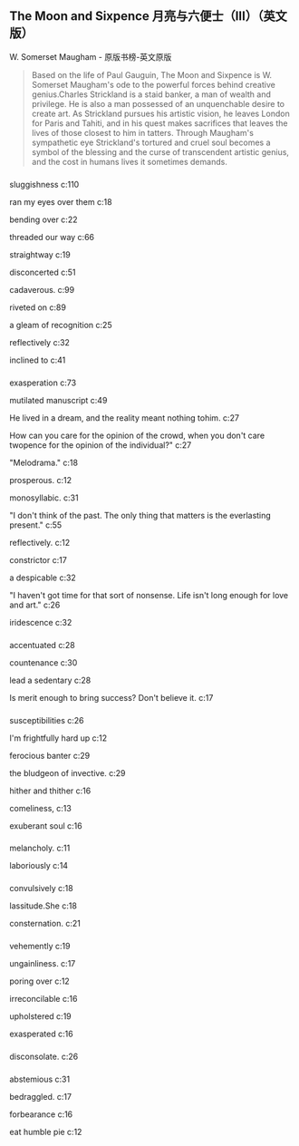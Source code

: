 ## The Moon and Sixpence 月亮与六便士（III）（英文版）

W. Somerset Maugham  -  原版书榜-英文原版

> Based on the life of Paul Gauguin, The Moon and Sixpence is W. Somerset Maugham's ode to the powerful forces behind creative genius.Charles Strickland is a staid banker, a man of wealth and privilege. He is also a man possessed of an unquenchable desire to create art. As Strickland pursues his artistic vision, he leaves London for Paris and Tahiti, and in his quest makes sacrifices that leaves the lives of those closest to him in tatters. Through Maugham's sympathetic eye Strickland's tortured and cruel soul becomes a symbol of the blessing and the curse of transcendent artistic genius, and the cost in humans lives it sometimes demands.


### 

sluggishness c:110

ran my eyes over them c:18

bending over  c:22

threaded our way c:66

straightway c:19

disconcerted c:51

cadaverous. c:99

riveted on  c:89

a gleam of recognition c:25

reflectively c:32

inclined to  c:41

### 

exasperation c:73

mutilated manuscript c:49

He lived in a dream, and the reality meant nothing tohim.  c:27

How can you care for the opinion of the crowd, when you don't care twopence for the opinion of the individual?" c:27

"Melodrama." c:18

prosperous. c:12

monosyllabic. c:31

"I don't think of the past. The only thing that matters is the everlasting present." c:55

reflectively. c:12

constrictor c:17

a despicable c:32

"I haven't got time for that sort of nonsense. Life isn't long enough for love and art." c:26

iridescence c:32

### 

accentuated c:28

countenance c:30

 lead a sedentary c:28

 Is merit enough to bring success? Don't believe it.  c:17

### 

susceptibilities c:26

I'm frightfully hard up c:12

ferocious banter c:29

the bludgeon of invective. c:29

hither and thither c:16

comeliness,  c:13

exuberant soul c:16

### 

melancholy. c:11

laboriously c:14

### 

convulsively c:18

lassitude.She c:18

consternation. c:21

### 

 vehemently c:19

ungainliness. c:17

poring over c:12

irreconcilable c:16

upholstered c:19

exasperated c:16

### 

disconsolate. c:26

### 

abstemious  c:31

bedraggled. c:17

forbearance c:16

eat humble pie c:12